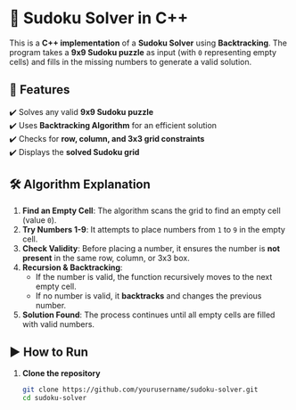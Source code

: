 # 🧩 Sudoku Solver in C++

This is a **C++ implementation** of a **Sudoku Solver** using **Backtracking**. The program takes a **9x9 Sudoku puzzle** as input (with `0` representing empty cells) and fills in the missing numbers to generate a valid solution.

## 📌 Features  
✔️ Solves any valid **9x9 Sudoku puzzle**  
✔️ Uses **Backtracking Algorithm** for an efficient solution  
✔️ Checks for **row, column, and 3x3 grid constraints**  
✔️ Displays the **solved Sudoku grid**  

## 🛠 Algorithm Explanation  
1. **Find an Empty Cell**: The algorithm scans the grid to find an empty cell (value `0`).  
2. **Try Numbers 1-9**: It attempts to place numbers from `1` to `9` in the empty cell.  
3. **Check Validity**: Before placing a number, it ensures the number is **not present** in the same row, column, or 3x3 box.  
4. **Recursion & Backtracking**:  
   - If the number is valid, the function recursively moves to the next empty cell.  
   - If no number is valid, it **backtracks** and changes the previous number.  
5. **Solution Found**: The process continues until all empty cells are filled with valid numbers.  

## ▶️ How to Run  
1. **Clone the repository**  
   ```bash
   git clone https://github.com/yourusername/sudoku-solver.git
   cd sudoku-solver
